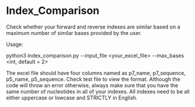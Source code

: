 # Index_Comparison
Check whether your forward and reverse indexes are similar based on a maximum number of similar bases provided by the user.

Usage:

python3 index_comparison.py --input_file <your_excel_file> --max_bases <int, default = 2>

The excel file should have four columns named as p7_name, p7_sequence, p5_name, p5_sequence. Check test file to view the format.
Although the code will throw an error otherwise, always make sure that you have the same number of nucleotides in all of your indexes.
All indexes need to be all either uppercase or lowcase and STRICTLY in English.
